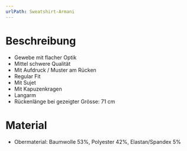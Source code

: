 ```yaml
---
urlPath: Sweatshirt-Armani
---
```

# Beschreibung
- Gewebe mit flacher Optik
- Mittel schwere Qualität
- Mit Aufdruck / Muster am Rücken
- Regular Fit
- Mit Sujet
- Mit Kapuzenkragen
- Langarm
- Rückenlänge bei gezeigter Grösse: 71 cm

# Material
- Obermaterial: Baumwolle 53%, Polyester 42%, Elastan/Spandex 5%

